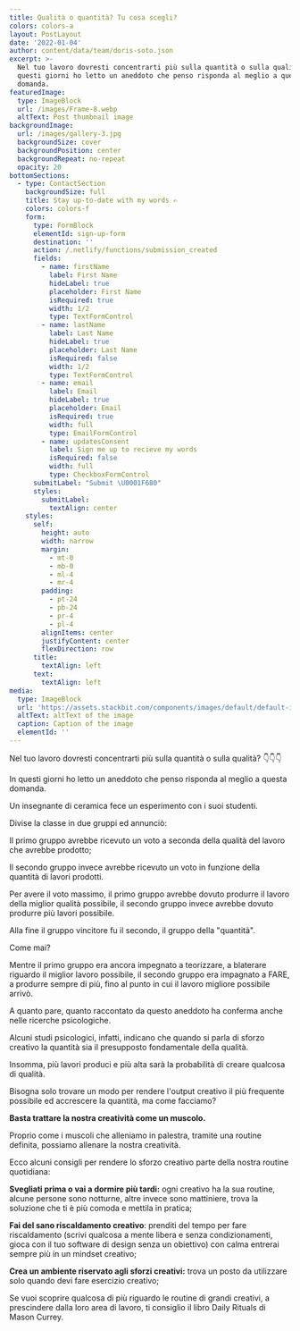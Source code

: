 ```yaml
---
title: Qualità o quantità? Tu cosa scegli?
colors: colors-a
layout: PostLayout
date: '2022-01-04'
author: content/data/team/doris-soto.json
excerpt: >-
  Nel tuo lavoro dovresti concentrarti più sulla quantità o sulla qualità? In
  questi giorni ho letto un aneddoto che penso risponda al meglio a questa
  domanda.
featuredImage:
  type: ImageBlock
  url: /images/Frame-8.webp
  altText: Post thumbnail image
backgroundImage:
  url: /images/gallery-3.jpg
  backgroundSize: cover
  backgroundPosition: center
  backgroundRepeat: no-repeat
  opacity: 20
bottomSections:
  - type: ContactSection
    backgroundSize: full
    title: Stay up-to-date with my words ✍️
    colors: colors-f
    form:
      type: FormBlock
      elementId: sign-up-form
      destination: ''
      action: /.netlify/functions/submission_created
      fields:
        - name: firstName
          label: First Name
          hideLabel: true
          placeholder: First Name
          isRequired: true
          width: 1/2
          type: TextFormControl
        - name: lastName
          label: Last Name
          hideLabel: true
          placeholder: Last Name
          isRequired: false
          width: 1/2
          type: TextFormControl
        - name: email
          label: Email
          hideLabel: true
          placeholder: Email
          isRequired: true
          width: full
          type: EmailFormControl
        - name: updatesConsent
          label: Sign me up to recieve my words
          isRequired: false
          width: full
          type: CheckboxFormControl
      submitLabel: "Submit \U0001F680"
      styles:
        submitLabel:
          textAlign: center
    styles:
      self:
        height: auto
        width: narrow
        margin:
          - mt-0
          - mb-0
          - ml-4
          - mr-4
        padding:
          - pt-24
          - pb-24
          - pr-4
          - pl-4
        alignItems: center
        justifyContent: center
        flexDirection: row
      title:
        textAlign: left
      text:
        textAlign: left
media:
  type: ImageBlock
  url: 'https://assets.stackbit.com/components/images/default/default-image.png'
  altText: altText of the image
  caption: Caption of the image
  elementId: ''
---
```

Nel tuo lavoro dovresti concentrarti più sulla quantità o sulla qualità? 👇👇👇

In questi giorni ho letto un aneddoto che penso risponda al meglio a questa domanda.

Un insegnante di ceramica fece un esperimento con i suoi studenti.

Divise la classe in due gruppi ed annunciò:

Il primo gruppo avrebbe ricevuto un voto a seconda della qualità del lavoro che avrebbe prodotto;

Il secondo gruppo invece avrebbe ricevuto un voto in funzione della quantità di lavori prodotti.

Per avere il voto massimo, il primo gruppo avrebbe dovuto produrre il lavoro della miglior qualità possibile, il secondo gruppo invece avrebbe dovuto produrre più lavori possibile.

Alla fine il gruppo vincitore fu il secondo, il gruppo della "quantità".

Come mai?

Mentre il primo gruppo era ancora impegnato a teorizzare, a blaterare riguardo il miglior lavoro possibile, il secondo gruppo era impagnato a FARE, a produrre sempre di più, fino al punto in cui il lavoro migliore possibile arrivò.

A quanto pare, quanto raccontato da questo aneddoto ha conferma anche nelle ricerche psicologiche.

Alcuni studi psicologici, infatti, indicano che quando si parla di sforzo creativo la quantità sia il presupposto fondamentale della qualità.

Insomma, più lavori produci e più alta sarà la probabilità di creare qualcosa di qualità.

Bisogna solo trovare un modo per rendere l'output creativo il più frequente possibile ed accrescere la quantità, ma come facciamo?

**Basta trattare la nostra creatività come un muscolo.**

Proprio come i muscoli che alleniamo in palestra, tramite una routine definita, possiamo allenare la nostra creatività.

Ecco alcuni consigli per rendere lo sforzo creativo parte della nostra routine quotidiana:

**Svegliati prima o vai a dormire più tardi:** ogni creativo ha la sua routine, alcune persone sono notturne, altre invece sono mattiniere, trova la soluzione che ti è più comoda e mettila in pratica;

**Fai del sano riscaldamento creativo**: prenditi del tempo per fare riscaldamento (scrivi qualcosa a mente libera e senza condizionamenti, gioca con il tuo software di design senza un obiettivo) con calma entrerai sempre più in un mindset creativo;

**Crea un ambiente riservato agli sforzi creativi:** trova un posto da utilizzare solo quando devi fare esercizio creativo;

Se vuoi scoprire qualcosa di più riguardo le routine di grandi creativi, a prescindere dalla loro area di lavoro, ti consiglio il libro Daily Rituals di Mason Currey.
